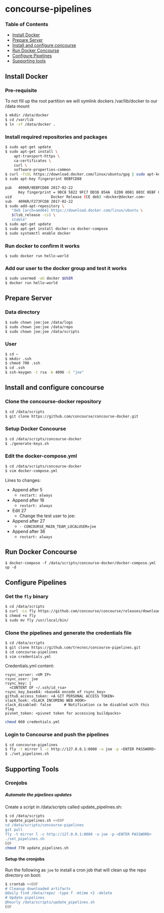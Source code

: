 # concourse-pipelines

### Table of Contents
* <a href='#install'>Install Docker</a>
* <a href='#prepare'>Prepare Server</a>
* <a href='#concourse'>Install and configure concourse</a>
* <a href='#run'>Run Docker Concourse</a>
* <a href='#configure'>Configure Pipelines</a>
* <a href='#support'>Supporting tools</a>

## <a name='install'></a>Install Docker

###  Pre-requisite

To not fill up the root partition we will symlink dockers /var/lib/docker to our /data mount

```bash
$ mkdir /data/docker
$ cd /var/lib
$ ln -sf /data/docker .
```

###  Install required repositories and packages

```bash
$ sudo apt-get update
$ sudo apt-get install \
    apt-transport-https \
    ca-certificates \
    curl \
    software-properties-common
$ curl -fsSL https://download.docker.com/linux/ubuntu/gpg | sudo apt-key add -
$ sudo apt-key fingerprint 0EBFCD88

pub   4096R/0EBFCD88 2017-02-22
      Key fingerprint = 9DC8 5822 9FC7 DD38 854A  E2D8 8D81 803C 0EBF CD88
uid                  Docker Release (CE deb) <docker@docker.com>
sub   4096R/F273FCD8 2017-02-22
$ sudo add-apt-repository \
   "deb [arch=amd64] https://download.docker.com/linux/ubuntu \
   $(lsb_release -cs) \
   stable"
$ sudo apt-get update
$ sudo apt-get install docker-ce docker-compose
$ sudo systemctl enable docker
``` 

### Run docker to confirm it works

`$ sudo docker run hello-world`

### Add our user to the docker group and test it works

```bash
$ sudo usermod -aG docker $USER
$ docker run hello-world
```

## <a name='prepare'></a>Prepare Server

### Data directory

```bash
$ sudo chown joe:joe /data/logs
$ sudo chown joe:joe /data/repo
$ sudo chown joe:joe /data/scripts
```

### User

```bash
$ cd ~
$ mkdir .ssh
$ chmod 700 .ssh
$ cd .ssh
$ ssh-keygen -t rsa -b 4096 -C "joe"
```

## <a name='concourse'></a>Install and configure concourse

### Clone the concourse-docker repository

```bash
$ cd /data/scripts
$ git clone https://github.com/concourse/concourse-docker.git
```

### Setup Docker Concourse

```bash
$ cd /data/scripts/concourse-docker
$ ./generate-keys.sh
```

### Edit the docker-compose.yml

```bash
$ cd /data/scripts/concourse-docker
$ vim docker-compose.yml
```

Lines to changes:
- Append after 5
  - `restart: always`
- Append after 16
  - `restart: always`
- Edit 27
  - Change the test user to joe:<password from syspass>
- Append after 27
  - `- CONCOURSE_MAIN_TEAM_LOCALUSER=joe`
- Append after 36
  - `restart: always`
  
## <a name='run'></a>Run Docker Concourse

`$ docker-compose -f /data/scripts/concourse-docker/docker-compose.yml up -d`

## <a name='configure'></a>Configure Pipelines

### Get the `fly` binary

```bash
$ cd /data/scripts
$ curl -Lo fly https://github.com/concourse/concourse/releases/download/v4.1.0/fly_linux_amd64 
$ chmod +x fly 
$ sudo mv fly /usr/local/bin/
```

### Clone the pipelines and generate the credentials file

```bash
$ cd /data/scripts
$ git clone https://github.com/trecnoc/concourse-pipelines.git
$ cd concourse-pipelines
$ vim credentials.yml
```

Credentials.yml content:

```text
rsync_server: <VM IP>
rsync_user: joe
rsync_key: |
  <CONTENT OF ~/.ssh/id_rsa>
rsync_key_base64: <base64 encode of rsync_key>  
github_access_token: <A GIT PERSONAL ACCESS TOKEN>
slack_hook: <SLACK INCOMING WEB HOOK>
slack_disabled: false      # Notification ca be disabled with this flag
pivnet_token: <pivnet token for accessing buildpacks>
```

```bash
chmod 660 credentials.yml
```

### Login to Concourse and push the pipelines

```bash
$ cd concourse-pipelines
$ fly -t mirror l -c http://127.0.0.1:8080 -u joe -p <ENTER PASSWORD>
$ ./set_pipelines.sh
```
  
## <a name='support'></a>Supporting Tools

### Cronjobs

##### Automate the pipelines updates

Create a script in /data/scripts called update_pipelines.sh:

```bash
$ cd /data/scripts
$ update_pipelines.sh <<EOF
cd /data/scripts/concourse-pipelines
git pull
fly -t mirror l -c http://127.0.0.1:8080 -u joe -p <ENTER PASSWORD>
./set_pipelines.sh
EOF
chmod 770 update_pipelines.sh
```

#### Setup the cronjobs

Run the following as `joe` to install a cron job that will clean up the repo directory on boot:

```bash
$ crontab <<EOF
# Cleanup downloaded artifacts
@daily find /data/repo/ -type f -mtime +2 -delete
# Update pipelines
@hourly /data/scripts/update_pipelines.sh
EOF
```
